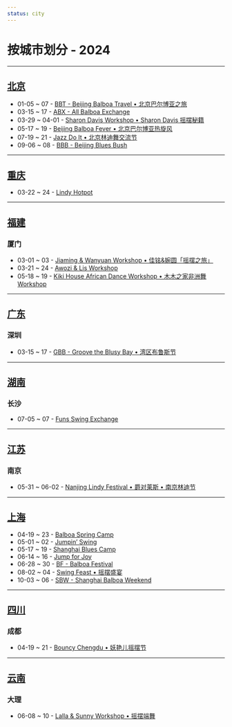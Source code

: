 ```yaml
---
status: city
---
```


# 按城市划分 - 2024

---

## [北京](Beijing.md)

- 01-05 ~ 07 - [BBT - Beijing Balboa Travel • 北京巴尔博亚之旅](beijing-balboa-travel.md)
- 03-15 ~ 17 - [ABX - All Balboa Exchange](all-balboa-exchange.md)
- 03-29 ~ 04-01 - [Sharon Davis Workshop • Sharon Davis 摇摆秘籍](beijing-sharon-davis-workshop.md)
- 05-17 ~ 19 - [Beijing Balboa Fever • 北京巴尔博亚热旋风](beijing-balboa-fever.md)
- 07-19 ~ 21 - [Jazz Do It • 北京林迪舞交流节](jazz-do-it.md)
- 09-06 ~ 08 - [BBB - Beijing Blues Bush](beijing-blues-bush.md)

---

## [重庆](Chongqing.md)

- 03-22 ~ 24 - [Lindy Hotpot](lindy-hotpot.md)

---

## [福建](Fujian.md)

### 厦门

- 03-01 ~ 03 - [Jiaming & Wanyuan Workshop • 佳铭&婉圆「摇摆之旅」](xiamen-jiaming-n-wanyuan-workshop.md)
- 03-21 ~ 24 - [Awozi & Lis Workshop](xiamen-awozi-n-lis-workshop.md)
- 05-18 ~ 19 - [Kiki House African Dance Workshop • 木木之家非洲舞 Workshop](xiamen-kiki-house-african-dance-workshop.md)

---

## [广东](Guangdong.md)

### 深圳

- 03-15 ~ 17 - [GBB - Groove the Blusy Bay • 湾区布鲁斯节](groove-the-blusy-bay.md)

---

## [湖南](Hunan.md)

### 长沙

- 07-05 ~ 07 - [Funs Swing Exchange](funs-swing-exchange.md)

---

## [江苏](Jiangsu.md)

### 南京

- 05-31 ~ 06-02 - [Nanjing Lindy Festival • 爵对莱斯 • 南京林迪节](nanjing-lindy-festival.md)

---

## [上海](Shanghai.md)

- 04-19 ~ 23 - [Balboa Spring Camp](balboa-spring-camp.md)
- 05-01 ~ 02 - [Jumpin’ Swing](jumping-swing.md)
- 05-17 ~ 19 - [Shanghai Blues Camp](shanghai-blues-camp.md)
- 06-14 ~ 16 - [Jump for Joy](jump-for-joy.md)
- 06-28 ~ 30 - [BF - Balboa Festival](balboa-festival.md)
- 08-02 ~ 04 - [Swing Feast • 摇摆盛宴](swing-feast.md)
- 10-03 ~ 06 - [SBW - Shanghai Balboa Weekend](shanghai-balboa-weekend.md)

---

## [四川](Sichuan.md)

### 成都

- 04-19 ~ 21 - [Bouncy Chengdu • 妖艳儿摇摆节](bouncy-chengdu.md)

---

## [云南](Yunnan.md)

### 大理

- 06-08 ~ 10 - [Lalla & Sunny Workshop • 摇摆端舞](dali-lalla-n-sunny-workshop.md)
